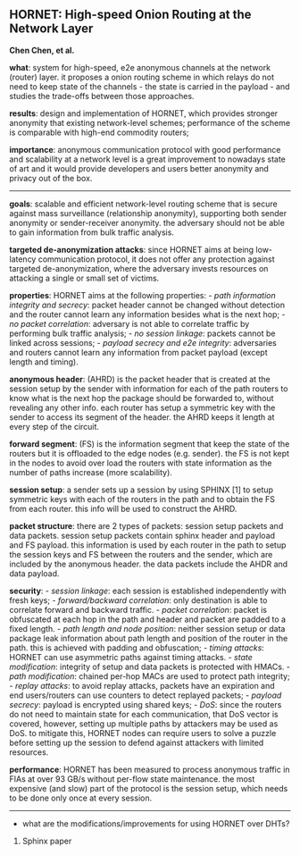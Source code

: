 ## HORNET: High-speed Onion Routing at the Network Layer
**Chen Chen, et al.**

**what**: system for high-speed, e2e anonymous channels at the network (router) layer. it proposes a onion routing scheme in which relays do not need to keep state of the channels - the state is carried in the payload - and studies the trade-offs between those approaches.

**results**: design and implementation of HORNET, which provides stronger anonymity that existing network-level schemes; performance of the scheme is comparable with high-end commodity routers;

**importance**: anonymous communication protocol with good performance and scalability at a network level is a great improvement to nowadays state of art and it would provide developers and users better anonymity and privacy out of the box.

---

**goals**: scalable and efficient network-level routing scheme that is secure against mass surveillance (relationship anonymity), supporting both sender anonymity or sender-receiver anonymity. the adversary should not be able to gain information from bulk traffic analysis.

**targeted de-anonymization attacks**: since HORNET aims at being low-latency communication protocol, it does not offer any protection against targeted de-anonymization, where the adversary invests resources on attacking a single or small set of victims.

**properties**: HORNET aims at the following properties:
	- *path information integrity and secrecy*: packet header cannot be changed without detection and the router cannot learn any information besides what is the next hop;
	- *no packet correlation*: adversary is not able to correlate traffic by performing bulk traffic analysis;
	- *no session linkage*: packets cannot be linked across sessions;
	- *payload secrecy and e2e integrity*: adversaries and routers cannot learn any information from packet payload (except length and timing).

**anonymous header**: (AHRD) is the packet header that is created at the session setup by the sender with information for each of the path routers to know what is the next hop the package should be forwarded to, without revealing any other info. each router has setup a symmetric key with the sender to access its segment of the header. the AHRD keeps it length at every step of the circuit.

**forward segment**: (FS) is the information segment that keep the state of the routers but it is offloaded to the edge nodes (e.g. sender). the FS is not kept in the nodes to avoid over load the routers with state information as the number of paths increase (more scalability).

**session setup**: a sender sets up a session by using SPHINX [1] to setup symmetric keys with each of the routers in the path and to obtain the FS from each router. this info will be used to construct the AHRD.

**packet structure**: there are 2 types of packets: session setup packets and data packets. session setup packets contain sphinx header and payload and FS payload. this information is used by each router in the path to setup the session keys and FS between the routers and the sender, which are included by the anonymous header. the data packets include the AHDR and data payload.

**security**:
	- *session linkage*: each session is established independently with fresh keys;
	- *forward/backward correlation*: only destination is able to correlate forward and backward traffic.
	- *packet correlation*: packet is obfuscated at each hop in the path and header and packet are padded to a fixed length.
	- *path length and node position*: neither session setup or data package leak information about path length and position of the router in the path. this is achieved with padding and obfuscation;
	- *timing attacks*: HORNET can use asymmetric paths against timing attacks.
	- *state modification*: integrity of setup and data packets is protected with HMACs.
	- *path modification*: chained per-hop MACs are used to protect path integrity;
	- *replay attacks*: to avoid replay attacks, packets have an expiration and end users/routers can use counters to detect replayed packets;
	- *payload secrecy*: payload is encrypted using shared keys;
	- *DoS*: since the routers do not need to maintain state for each communication, that DoS vector is covered, however, setting up multiple paths by attackers may be used as DoS. to mitigate this, HORNET nodes can require users to solve a puzzle before setting up the session to defend against attackers with limited resources.


**performance**: HORNET has been measured to process anonymous traffic in FIAs at over 93 GB/s without per-flow state maintenance. the most expensive (and slow) part of the protocol is the session setup, which needs to be done only once at every session.

---

- what are the modifications/improvements for using HORNET over DHTs?

1. Sphinx paper
